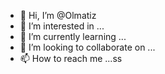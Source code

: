 - 👋 Hi, I’m @Olmatiz
- 👀 I’m interested in ...
- 🌱 I’m currently learning ...
- 💞️ I’m looking to collaborate on ...
- 📫 How to reach me ...ss

<!---
Olmatiz/Olmatiz is a ✨ special ✨ repository because its `README.md` (this file) appears on your GitHub profile.
You can click the Preview link to take a look at your changes.
--->
